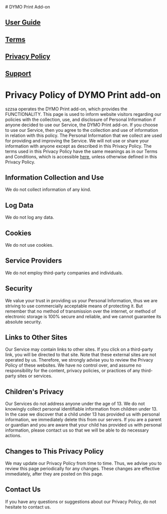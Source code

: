 <head>
  <link rel="shortcut icon" type="image/x-icon" href="favicon.ico">
</head># DYMO Print Add-on

## [User Guide](https://szzsa.github.io/dymo-print/guide)

## [Terms](https://szzsa.github.io/dymo-print/terms)

## [Privacy Policy](https://szzsa.github.io/dymo-print/privacy)

## [Support](https://szzsa.github.io/dymo-print/support)

# Privacy Policy of DYMO Print add-on
szzsa operates the DYMO Print add-on, which provides the FUNCTIONALITY.
This page is used to inform website visitors regarding our policies with the collection, use, and disclosure of Personal Information if anyone decided to use our Service, the DYMO Print add-on.
If you choose to use our Service, then you agree to the collection and use of information in relation with this policy. The Personal Information that we collect are used for providing and improving the Service. We will not use or share your information with anyone except as described in this Privacy Policy.
The terms used in this Privacy Policy have the same meanings as in our Terms and Conditions, which is accessible [here](https://szzsa.github.io/dymo-print/terms), unless otherwise defined in this Privacy Policy.
## Information Collection and Use
We do not collect information of any kind.
## Log Data
We do not log any data.
## Cookies
We do not use cookies.
## Service Providers
We do not employ third-party companies and individuals.
## Security
We value your trust in providing us your Personal Information, thus we are striving to use commercially acceptable means of protecting it. But remember that no method of transmission over the internet, or method of electronic storage is 100% secure and reliable, and we cannot guarantee its absolute security.
## Links to Other Sites
Our Service may contain links to other sites. If you click on a third-party link, you will be directed to that site. Note that these external sites are not operated by us. Therefore, we strongly advise you to review the Privacy Policy of these websites. We have no control over, and assume no responsibility for the content, privacy policies, or practices of any third-party sites or services.
## Children's Privacy
Our Services do not address anyone under the age of 13. We do not knowingly collect personal identifiable information from children under 13. In the case we discover that a child under 13 has provided us with personal information, we immediately delete this from our servers. If you are a parent or guardian and you are aware that your child has provided us with personal information, please contact us so that we will be able to do necessary actions.
## Changes to This Privacy Policy
We may update our Privacy Policy from time to time. Thus, we advise you to review this page periodically for any changes. These changes are effective immediately, after they are posted on this page.
## Contact Us
If you have any questions or suggestions about our Privacy Policy, do not hesitate to contact us.

